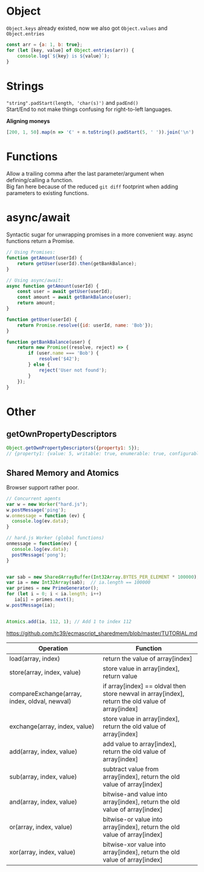# Object

`Object.keys` already existed, now we also got `Object.values` and `Object.entries`

```js
const arr = {a: 1, b: true};
for (let [key, value] of Object.entries(arr)) {
	console.log(`${key} is ${value}`);
}
```


# Strings

`"string".padStart(length, 'char(s)')` and `padEnd()`  
Start/End to not make things confusing for right-to-left languages.

**Aligning moneys**  
```js
[200, 1, 50].map(n => '€' + n.toString().padStart(5, ' ')).join('\n')
```


# Functions

Allow a trailing comma after the last parameter/argument when defining/calling a function.  
Big fan here because of the reduced `git diff` footprint when adding parameters to existing functions.


# async/await

Syntactic sugar for unwrapping promises in a more convenient way.
async functions return a Promise.

```js
// Using Promises:
function getAmount(userId) {
    return getUser(userId).then(getBankBalance);
}

// Using async/await:
async function getAmount(userId) {
    const user = await getUser(userId);
    const amount = await getBankBalance(user);
    return amount;
}

function getUser(userId) {
    return Promise.resolve({id: userId, name: 'Bob'});
}

function getBankBalance(user) {
    return new Promise((resolve, reject) => {
        if (user.name === 'Bob') {
            resolve('$42');
        } else {
            reject('User not found');
        }
    });
}
```


# Other

## getOwnPropertyDescriptors

```js
Object.getOwnPropertyDescriptors({property1: 5});
// {property1: {value: 5, writable: true, enumerable: true, configurable: true}}
```


## Shared Memory and Atomics

Browser support rather poor.

```js
// Concurrent agents
var w = new Worker("hard.js");
w.postMessage('ping');
w.onmessage = function (ev) {
  console.log(ev.data);
}

// hard.js Worker (global functions)
onmessage = function(ev) {
  console.log(ev.data);
  postMessage('pong');
}


var sab = new SharedArrayBuffer(Int32Array.BYTES_PER_ELEMENT * 100000); // 100000 primes
var ia = new Int32Array(sab);  // ia.length == 100000
var primes = new PrimeGenerator();
for (let i = 0; i < ia.length; i++)
   ia[i] = primes.next();
w.postMessage(ia);


Atomics.add(ia, 112, 1); // Add 1 to index 112
```

https://github.com/tc39/ecmascript_sharedmem/blob/master/TUTORIAL.md


Operation                                     | Function
----------------------------------------------|----------
load(array, index)                            | return the value of array[index]
store(array, index, value)                    | store value in array[index], return value
compareExchange(array, index, oldval, newval) | if array[index] == oldval then store newval in array[index], return the old value of array[index]
exchange(array, index, value)                 | store value in array[index], return the old value of array[index]
add(array, index, value)                      | add value to array[index], return the old value of array[index]
sub(array, index, value)                      | subtract value from array[index], return the old value of array[index]
and(array, index, value)                      | bitwise-and value into array[index], return the old value of array[index]
or(array, index, value)                       | bitwise-or value into array[index], return the old value of array[index]
xor(array, index, value)                      | bitwise-xor value into array[index], return the old value of array[index]

